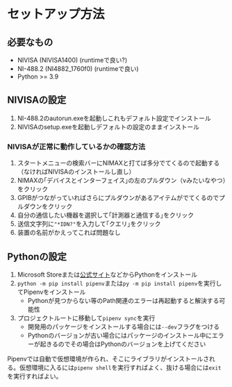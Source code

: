 # セットアップ方法

## 必要なもの

- NIVISA (NIVISA1400) (runtimeで良い?)
- NI-488.2 (NI4882_1760f0) (runtimeで良い)
- Python >= 3.9

## NIVISAの設定

1. NI-488.2のautorun.exeを起動しこれもデフォルト設定でインストール
2. NIVISAのsetup.exeを起動しデフォルトの設定のままインストール

### NIVISAが正常に動作しているかの確認方法

1. スタートメニューの検索バーにNIMAXと打てば多分でてくるので起動する（なければNIVISAのインストールし直し）
2. NIMAXの｢デバイスとインターフェイス｣の左のプルダウン（vみたいなやつ）をクリック
3. GPIBがつながっていればさらにプルダウンがあるアイテムがでてくるのでプルダウンをクリック
4. 自分の通信したい機器を選択して｢計測器と通信する｣をクリック
5. 送信文字列に`"*IDN?"`を入力して｢クエリ｣をクリック
6. 装置の名前がかえってこれば問題なし

## Pythonの設定

1. Microsoft Storeまたは[公式サイト](https://www.python.org/)などからPythonをインストール
2. `python -m pip install pipenv`または`py -m pip install pipenv`を実行してPipenvをインストール
   - Pythonが見つからない等のPath関連のエラーは再起動すると解決する可能性
3. プロジェクトルートに移動して`pipenv sync`を実行
   - 開発用のパッケージをインストールする場合には`--dev`フラグをつける
   - Pythonのバージョンが古い場合にはパッケージのインストール中にエラーが起きるのでその場合はPythonのバージョンを上げてください

Pipenvでは自動で仮想環境が作られ、そこにライブラリがインストールされる。仮想環境に入るには`pipenv shell`を実行すればよく、抜ける場合には`exit`を実行すればよい。
